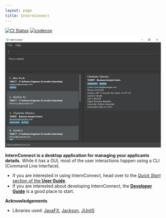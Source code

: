 ```yaml
---
layout: page
title: InternConnect
---
```


[![CI Status](https://github.com/AY2223S1-CS2103-F14-2/tp/actions/workflows/gradle.yml/badge.svg?branch=master&event=push)](https://github.com/AY2223S1-CS2103-F14-2/tp/actions)
[![codecov](https://codecov.io/gh/AY2223S1-CS2103-F14-2/tp/branch/master/graph/badge.svg?token=TENHJGDILP)](https://codecov.io/gh/AY2223S1-CS2103-F14-2/tp)

![Ui](images/Ui.png)

**InternConnect is a desktop application for managing your applicants details.** While it has a GUI, most of the user interactions happen using a CLI (Command Line Interface).

* If you are interested in using InternConnect, head over to the [_Quick Start_ section of the **User Guide**](UserGuide.html#1-quick-start).
* If you are interested about developing InternConnect, the [**Developer Guide**](DeveloperGuide.html) is a good place to start.


**Acknowledgements**

* Libraries used: [JavaFX](https://openjfx.io/), [Jackson](https://github.com/FasterXML/jackson), [JUnit5](https://github.com/junit-team/junit5)
